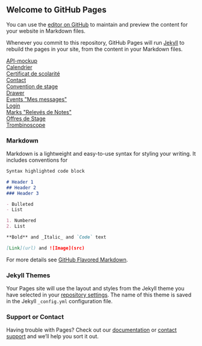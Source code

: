 ## Welcome to GitHub Pages

You can use the [editor on GitHub](https://github.com/Hootlook/Idboard-Android/edit/main/docs/index.md) to maintain and preview the content for your website in Markdown files.

Whenever you commit to this repository, GitHub Pages will run [Jekyll](https://jekyllrb.com/) to rebuild the pages in your site, from the content in your Markdown files.

[API-mockup](API-mockup.md)  
[Calendrier](Calendrier.md)  
[Certificat de scolarité](Certificat-de-scolarité.md)  
[Contact](Contact.md)  
[Convention de stage](Convention-de-stage.md)  
[Drawer](Drawer.md)  
[Events "Mes messages"](Events-(Mes-messages).md)  
[Login](Login.md)  
[Marks "Relevés de Notes"](Marks-(Relevés-de-Notes).md)  
[Offres de Stage](Offres-de-Stage.md)  
[Trombinoscope](Trombinoscope.md)  

### Markdown

Markdown is a lightweight and easy-to-use syntax for styling your writing. It includes conventions for

```markdown
Syntax highlighted code block

# Header 1
## Header 2
### Header 3

- Bulleted
- List

1. Numbered
2. List

**Bold** and _Italic_ and `Code` text

[Link](url) and ![Image](src)
```

For more details see [GitHub Flavored Markdown](https://guides.github.com/features/mastering-markdown/).

### Jekyll Themes

Your Pages site will use the layout and styles from the Jekyll theme you have selected in your [repository settings](https://github.com/Hootlook/Idboard-Android/settings). The name of this theme is saved in the Jekyll `_config.yml` configuration file.

### Support or Contact

Having trouble with Pages? Check out our [documentation](https://docs.github.com/categories/github-pages-basics/) or [contact support](https://support.github.com/contact) and we’ll help you sort it out.
